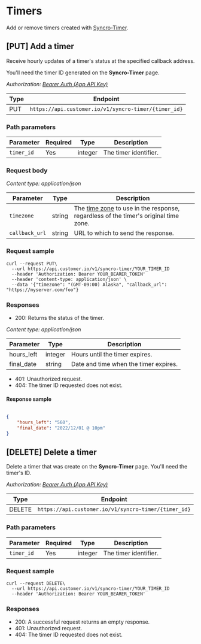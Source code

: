 # Timers

Add or remove timers created with [Syncro-Timer](../product/README.md).

## [PUT] Add a timer

Receive hourly updates of a timer's status at the specified callback address. 

You'll need the timer ID generated on the **Syncro-Timer** page. 

*Authorization: [Bearer Auth (App API Key)](https://customer.io/docs/api/#section/Authentication/Bearer-Auth-(App-API-Key))*

| Type | Endpoint |
|---|---|
| PUT | `https://api.customer.io/v1/syncro-timer/{timer_id}` |

### Path parameters

| Parameter | Required | Type | Description |
|---|---|---|---|
| `timer_id` | Yes | integer | The timer identifier. |

### Request body

*Content type: application/json*

| Parameter | Type | Description |
|---|---|---|
| `timezone` | string | The [time zone](https://customer.io/docs/example-timezones/#detailed) to use in the response, regardless of the timer's original time zone. |
| `callback_url` | string | URL to which to send the response. |

### Request sample

```console
curl --request PUT\
  --url https://api.customer.io/v1/syncro-timer/YOUR_TIMER_ID
  --header 'Authorization: Bearer YOUR_BEARER_TOKEN'
  --header 'content-type: application/json' \
  --data '{"timezone": "(GMT-09:00) Alaska", "callback_url": "https://myserver.com/foo"}
```
### Responses

* 200: Returns the status of the timer. 

*Content type: application/json*

| Parameter | Type | Description |
|---|---|---|
| hours_left | integer | Hours until the timer expires. |
| final_date | string | Date and time when the timer expires. |

* 401: Unauthorized request.
* 404: The timer ID requested does not exist. 

#### Response sample

```json

{
    "hours_left": "560", 
    "final_date": "2022/12/01 @ 10pm" 
}
```

## [DELETE] Delete a timer 

Delete a timer that was create on the **Syncro-Timer** page. You'll need the timer's ID. 

*Authorization: [Bearer Auth (App API Key)](https://customer.io/docs/api/#section/Authentication/Bearer-Auth-(App-API-Key))*

| Type | Endpoint |
|---|---|
| DELETE | `https://api.customer.io/v1/syncro-timer/{timer_id}` |

### Path parameters

| Parameter | Required | Type | Description |
|---|---|---|---|
| `timer_id` | Yes | integer | The timer identifier. |

### Request sample

```console
curl --request DELETE\
  --url https://api.customer.io/v1/syncro-timer/YOUR_TIMER_ID
  --header 'Authorization: Bearer YOUR_BEARER_TOKEN'
```

### Responses

* 200: A successful request returns an empty response.
* 401: Unauthorized request.
* 404: The timer ID requested does not exist. 